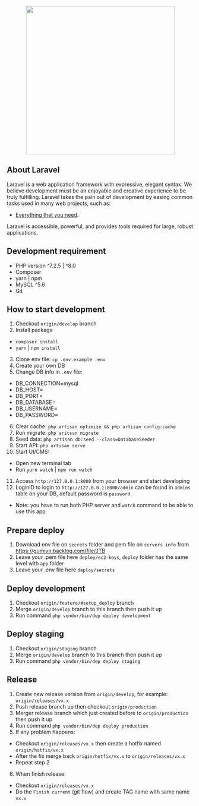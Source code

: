 <p align="center"><a href="https://laravel.com" target="_blank">
<img src="https://raw.githubusercontent.com/laravel/art/master/logo-lockup/5%20SVG/2%20CMYK/1%20Full%20Color/laravel-logolockup-cmyk-red.svg" width="400"></a>
</p>

## About Laravel

Laravel is a web application framework with expressive, elegant syntax. We believe development must be an enjoyable and creative experience to be truly fulfilling. Laravel takes the pain out of development by easing common tasks used in many web projects, such as:

- [Everything that you need](https://laravel.com/docs/8.x).

Laravel is accessible, powerful, and provides tools required for large, robust applications.

## Development requirement

- PHP version ^7.2.5 | ^8.0
- Composer
- yarn | npm
- MySQL ^5.6
- Git

## How to start development

1. Checkout `origin/develop` branch
2. Install package
- `composer install`
- `yarn` | `npm install`
3. Clone env file:
`cp .env.example .env`
4. Create your own DB
5. Change DB info in `.env` file:
- DB_CONNECTION=mysql
- DB_HOST=
- DB_PORT=
- DB_DATABASE=
- DB_USERNAME=
- DB_PASSWORD=
6. Clear cache: `php artisan optimize && php artisan config:cache`
7. Run migrate: `php aritsan migrate`
8. Seed data: `php artisan db:seed --class=DatabaseSeeder`
9. Start API: `php artisan serve`
10. Start UI/CMS: 
- Open new terminal tab
- Run `yarn watch` | `npm run watch`
11. Access `http://127.0.0.1:8000` from your browser and start developing
12. LoginID to login to `http://127.0.0.1:8000/admin` can be found in `admins` table on your DB, default password is `password` 
- Note: you have to run both PHP server and `watch` command to be able to use this app

## Prepare deploy
1. Download env file on `secrets` folder and pem file on `servers info` from https://gumivn.backlog.com/file/JTB
2. Leave your .pem file here `deploy/ec2-keys`, `deploy` folder has the same level with `app` folder
3. Leave your .env file here `deploy/secrets`

## Deploy development
1. Checkout `origin/feature/#setup_deploy` branch
2. Merge `origin/develop` branch to this branch then push it up
3. Run command `php vendor/bin/dep deploy development`

## Deploy staging
1. Checkout `origin/staging` branch
2. Merge `origin/develop` branch to this branch then push it up
3. Run command `php vendor/bin/dep deploy staging`

## Release
1. Create new release version from `origin/develop`, for example: `origin/releases/vx.x`
2. Push release branch up then checkout `origin/production`
3. Merger release branch which just created before to `origin/production` then push it up
4. Run command `php vendor/bin/dep deploy production`
5. If any problem happens:
- Checkout `origin/releases/vx.x` then create a hotfix named `origin/hotfix/vx.x`
- After the fix merge back `origin/hotfix/vx.x` to `origin/releases/vx.x`
- Repeat step 2
6. When finish release:
- Checkout `origin/releases/vx.x`
- Do the `Finish current` (git flow) and create TAG name with same name `vx.x`
